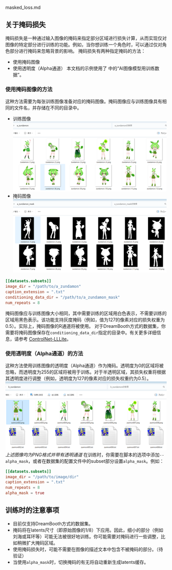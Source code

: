 masked_loss.md
## 关于掩码损失
掩码损失是一种通过输入图像的掩码来指定部分区域进行损失计算，从而实现仅对图像的特定部分进行训练的功能。例如，当你想训练一个角色时，可以通过仅对角色部分进行掩码来忽略背景的影响。
掩码损失有两种指定掩码的方法：
- 使用掩码图像
- 使用透明度（Alpha通道）
本文档的示例使用了  中的“AI图像模型用训练数据”。
### 使用掩码图像的方法
这种方法需要为每张训练图像准备对应的掩码图像。掩码图像应与训练图像具有相同的文件名，并存储在不同的目录中。
- 训练图像
  ![image-0](./img/334094483-607c5116-5f62-47de-8b66-9c4a597f0441.png)
- 掩码图像
  ![image](./img/334094678-53e9b0f8-a4bf-49ed-882d-4026f84e8450.png)
```toml
[[datasets.subsets]]
image_dir = "/path/to/a_zundamon"
caption_extension = ".txt"
conditioning_data_dir = "/path/to/a_zundamon_mask"
num_repeats = 8
```
掩码图像应与训练图像大小相同，其中需要训练的区域用白色表示，不需要训练的区域用黑色表示。该功能支持灰度掩码（例如，值为127的像素对应的损失权重为0.5）。实际上，掩码图像的R通道将被使用。
对于DreamBooth方式的数据集，你需要将掩码图像保存在`conditioning_data_dir`指定的目录中。有关更多详细信息，请参考 [ControlNet-LLLite](./train_lllite.md)。
### 使用透明度（Alpha通道）的方法
这种方法使用训练图像的透明度（Alpha通道）作为掩码。透明度为0的区域将被忽略，而透明度为255的区域将被用于训练。对于半透明区域，其损失权重将根据其透明度进行调整（例如，透明度为127的像素对应的损失权重约为0.5）。
![image](./img/334095072-0baa129b-446a-4aac-b98c-7208efb0e75e.png)
*上述图像均为PNG格式并带有透明通道*
在训练时，你需要在脚本的选项中添加`--alpha_mask`，或者在数据集的配置文件中的subset部分设置`alpha_mask`。例如：
```toml
[[datasets.subsets]]
image_dir = "/path/to/image/dir"
caption_extension = ".txt"
num_repeats = 8
alpha_mask = true
```
## 训练时的注意事项
- 目前仅支持DreamBooth方式的数据集。
- 掩码将在latents尺寸（即原始图像的1/8）下应用。因此，细小的部分（例如刘海或耳环等）可能无法被很好地训练。你可能需要对掩码进行一些调整，比如稍微扩大掩码区域。
- 使用掩码损失时，可能不需要在图像的描述文本中包含不被掩码的部分。（待验证）
- 当使用`alpha_mask`时，切换掩码的有无将自动重新生成latents缓存。